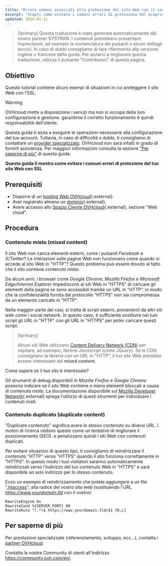 ```yaml
---
title: "Errori comuni associati alla protezione del sito Web con il certificato SSL"
excerpt: "Scopri come evitare i comuni errori di protezione del proprio sito Web con il certificato SSL"
updated: 2024-01-11
---
```


> [!primary]
> Questa traduzione è stata generata automaticamente dal nostro partner SYSTRAN. I contenuti potrebbero presentare imprecisioni, ad esempio la nomenclatura dei pulsanti o alcuni dettagli tecnici. In caso di dubbi consigliamo di fare riferimento alla versione inglese o francese della guida. Per aiutarci a migliorare questa traduzione, utilizza il pulsante "Contribuisci" di questa pagina.
>

## Obiettivo

Questo tutorial contiene alcuni esempi di situazioni in cui proteggere il sito Web con l’SSL.

> [!warning]
>
> OVHcloud mette a disposizione i servizi ma non si occupa della loro configurazione e gestione. garantirne il corretto funzionamento è quindi responsabilità dell’utente.
> 
> Questa guida ti aiuta a eseguire le operazioni necessarie alla configurazione del tuo account. Tuttavia, in caso di difficoltà o dubbi, ti consigliamo di contattare un [provider specializzato](/links/partner). OVHcloud non sarà infatti in grado di fornirti assistenza. Per maggiori informazioni consulta la sezione ["Per saperne di più"](#go-further) di questa guida.
>

**Questa guida ti mostra come evitare i comuni errori di protezione del tuo sito Web con SSL**

## Prerequisiti

- Disporre di un [hosting Web OVHcloud](https://www.ovhcloud.com/it/web-hosting/){.external}.
- Aver registrato almeno un [dominio](https://www.ovhcloud.com/it/domains/){.external}.
- Avere accesso allo [Spazio Cliente OVHcloud](/links/manager){.external}, sezione "Web cloud".

## Procedura

### Contenuto misto (mixed content)

Il sito Web non carica elementi esterni, come i pulsanti *Facebook* e *X/Twitter*? Le interazioni sulle pagine Web non funzionano come quando si accede al sito Web in "HTTP"? Questo problema può essere dovuto al fatto che il sito contiene contenuto misto. 

Da alcuni anni, i browser come *Google Chrome*, *Mozilla Firefox* e *Microsoft Edge/Internet Explorer* impediscono ai siti Web in "HTTPS" di caricare gli elementi della pagina se sono accessibili tramite un URL in "HTTP". in modo che la confidenzialità fornita dal protocollo "HTTPS" non sia compromessa da un elemento caricato in "HTTP". 

Nella maggior parte dei casi, si tratta di script esterni, provenienti da altri siti web come i social network. In questo caso, è sufficiente sostituire nei tuoi script gli URL in "HTTP" con gli URL in "HTTPS" per poter caricare questi script.

> [!primary]
>
> Alcuni siti Web utilizzano [Content Delivery Network (CDN)](/pages/web_cloud/web_hosting/cdn_how_to_use_cdn) per ospitare, ad esempio, librerie *Javascript* (come *JQuery*). 
> Se le CDN consegnano la libreria con un URL in "HTTP", il tuo sito Web potrebbe essere interessato dal **mixed content**. 
>

Come sapere se il tuo sito è interessato?

Gli strumenti di debug disponibili in *Mozilla Firefox* e *Google Chrome* possono indicare se il sito Web contiene o meno elementi bloccati a causa di contenuto misto. La documentazione disponibile sul [Mozilla Developer Network](https://developer.mozilla.org/en-us/docs/Web/Security/Mixed_content){.external} spiega l’utilizzo di questi strumenti per individuare i contenuti misti.

### Contenuto duplicato (duplicate content)

"Duplicare contenuto" significa avere lo stesso contenuto su diversi URL. I motori di ricerca vedono questo come un tentativo di migliorare il posizionamento (SEO). e penalizzano quindi i siti Web con contenuti duplicati.

Per evitare situazioni di questo tipo, ti consigliamo di reindirizzare il contenuto "HTTP" verso "HTTPS" quando il sito funziona correttamente in "HTTPS". In questo modo i tuoi visitatori saranno automaticamente reindirizzati verso l’indirizzo del tuo contenuto Web in "HTTPS" e sarà disponibile un solo indirizzo per lo stesso contenuto. 

Ecco un esempio di reindirizzamento che potete aggiungere a un file "[.htaccess](/pages/web_cloud/web_hosting/htaccess_url_rewriting_using_mod_rewrite)", alla radice del vostro sito web (sostituendo l'URL *https://www.yourdomain.tld* con il vostro):

```
RewriteEngine On
RewriteCond %{SERVER_PORT} 80
RewriteRule ^(.*)$ https://www.yourdomain.tld/$1 [R,L]
```

## Per saperne di più <a name="go-further"></a>
 
Per prestazioni specializzate (referenziamento, sviluppo, ecc...), contatta i [partner OVHcloud](/links/partner).
 
Contatta la nostra Community di utenti all'indirizzo <https://community.ovh.com/en/>.